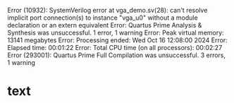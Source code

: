 Error (10932): SystemVerilog error at vga_demo.sv(28): can't resolve implicit port connection(s) to instance "vga_u0" without a module declaration or an extern equivalent
Error: Quartus Prime Analysis & Synthesis was unsuccessful. 1 error, 1 warning
	Error: Peak virtual memory: 13141 megabytes
	Error: Processing ended: Wed Oct 16 12:08:00 2024
	Error: Elapsed time: 00:01:22
	Error: Total CPU time (on all processors): 00:02:27
Error (293001): Quartus Prime Full Compilation was unsuccessful. 3 errors, 1 warning
# text
